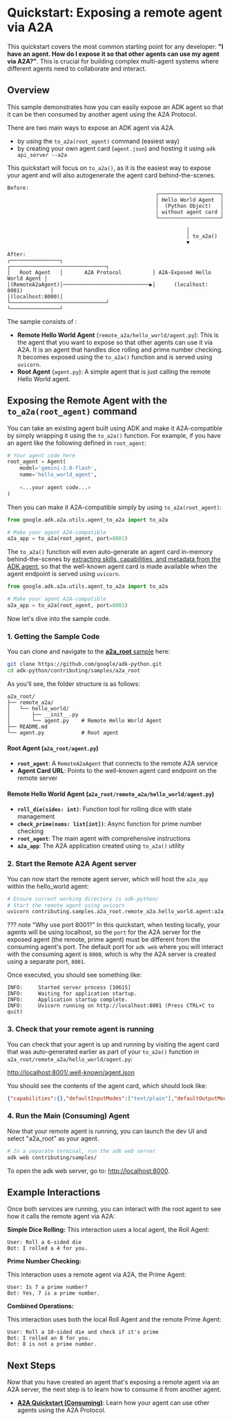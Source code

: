 # Quickstart: Exposing a remote agent via A2A

This quickstart covers the most common starting point for any developer: **"I have an agent. How do I expose it so that other agents can use my agent via A2A?"**. This is crucial for building complex multi-agent systems where different agents need to collaborate and interact.

## Overview

This sample demonstrates how you can easily expose an ADK agent so that it can be then consumed by another agent using the A2A Protocol.

There are two main ways to expose an ADK agent via A2A.

* by using the `to_a2a(root_agent)` command (easiest way)
* by creating your own agent card (`agent.json`) and hosting it using `adk api_server --a2a`

This quickstart will focus on `to_a2a()`, as it is the easiest way to expose your agent and will also autogenerate the agent card behind-the-scenes.

```text
Before:
                                                ┌────────────────────┐
                                                │ Hello World Agent  │
                                                │  (Python Object)   │
                                                | without agent card │
                                                └────────────────────┘

                                                          │
                                                          │ to_a2a()
                                                          ▼

After:
┌────────────────┐                             ┌───────────────────────────────┐
│   Root Agent   │       A2A Protocol          │ A2A-Exposed Hello World Agent │
│(RemoteA2aAgent)│────────────────────────────▶│      (localhost: 8001)         │
│(localhost:8000)│                             └───────────────────────────────┘
└────────────────┘
```

The sample consists of :

- **Remote Hello World Agent** (`remote_a2a/hello_world/agent.py`): This is the agent that you want to expose so that other agents can use it via A2A. It is an agent that handles dice rolling and prime number checking. It becomes exposed using the `to_a2a()` function and is served using `uvicorn`.
- **Root Agent** (`agent.py`): A simple agent that is just calling the remote Hello World agent.

## Exposing the Remote Agent with the `to_a2a(root_agent)` command

You can take an existing agent built using ADK and make it A2A-compatible by simply wrapping it using the `to_a2a()` function. For example, if you have an agent like the following defined in `root_agent`:

```python
# Your agent code here
root_agent = Agent(
    model='gemini-2.0-flash',
    name='hello_world_agent',
    
    <...your agent code...>
)
```

Then you can make it A2A-compatible simply by using `to_a2a(root_agent)`:

```python
from google.adk.a2a.utils.agent_to_a2a import to_a2a

# Make your agent A2A-compatible
a2a_app = to_a2a(root_agent, port=8001)
```

The `to_a2a()` function will even auto-generate an agent card in-memory behind-the-scenes by [extracting skills, capabilities, and metadata from the ADK agent](https://github.com/google/adk-python/blob/main/src/google/adk/a2a/utils/agent_card_builder.py), so that the well-known agent card is made available when the agent endpoint is served using `uvicorn`.

```python title="hello_world/agent.py"
from google.adk.a2a.utils.agent_to_a2a import to_a2a

# Make your agent A2A-compatible
a2a_app = to_a2a(root_agent, port=8001)
```

Now let's dive into the sample code.

### 1. Getting the Sample Code

You can clone and navigate to the [**a2a_root** sample](https://github.com/google/adk-python/tree/main/contributing/samples/a2a_root) here:

```bash
git clone https://github.com/google/adk-python.git
cd adk-python/contributing/samples/a2a_root
```

As you'll see, the folder structure is as follows:

```text
a2a_root/
├── remote_a2a/
│   └── hello_world/    
│       ├── __init__.py
│       └── agent.py    # Remote Hello World Agent
├── README.md
└── agent.py            # Root agent
```

#### Root Agent (`a2a_root/agent.py`)

- **`root_agent`**: A `RemoteA2aAgent` that connects to the remote A2A service
- **Agent Card URL**: Points to the well-known agent card endpoint on the remote server

#### Remote Hello World Agent (`a2a_root/remote_a2a/hello_world/agent.py`)

- **`roll_die(sides: int)`**: Function tool for rolling dice with state management
- **`check_prime(nums: list[int])`**: Async function for prime number checking
- **`root_agent`**: The main agent with comprehensive instructions
- **`a2a_app`**: The A2A application created using `to_a2a()` utility

### 2. Start the Remote A2A Agent server

You can now start the remote agent server, which will host the `a2a_app` within the hello_world agent:

```bash
# Ensure current working directory is adk-python/
# Start the remote agent using uvicorn
uvicorn contributing.samples.a2a_root.remote_a2a.hello_world.agent:a2a_app --host localhost --port 8001
```

??? note "Why use port 8001?"
    In this quickstart, when testing locally, your agents will be using localhost, so the `port` for the A2A server for the exposed agent (the remote, prime agent) must be different from the consuming agent's port. The default port for `adk web` where you will interact with the consuming agent is `8000`, which is why the A2A server is created using a separate port, `8001`.

Once executed, you should see something like:

```shell
INFO:     Started server process [10615]
INFO:     Waiting for application startup.
INFO:     Application startup complete.
INFO:     Uvicorn running on http://localhost:8001 (Press CTRL+C to quit)
```

### 3. Check that your remote agent is running

You can check that your agent is up and running by visiting the agent card that was auto-generated earlier as part of your `to_a2a()` function in `a2a_root/remote_a2a/hello_world/agent.py`:

[http://localhost:8001/.well-known/agent.json](http://localhost:8001/.well-known/agent.json)

You should see the contents of the agent card, which should look like:

```json
{"capabilities":{},"defaultInputModes":["text/plain"],"defaultOutputModes":["text/plain"],"description":"hello world agent that can roll a dice of 8 sides and check prime numbers.","name":"hello_world_agent","protocolVersion":"0.2.6","skills":[{"description":"hello world agent that can roll a dice of 8 sides and check prime numbers. \n      I roll dice and answer questions about the outcome of the dice rolls.\n      I can roll dice of different sizes.\n      I can use multiple tools in parallel by calling functions in parallel(in one request and in one round).\n      It is ok to discuss previous dice roles, and comment on the dice rolls.\n      When I are asked to roll a die, I must call the roll_die tool with the number of sides. Be sure to pass in an integer. Do not pass in a string.\n      I should never roll a die on my own.\n      When checking prime numbers, call the check_prime tool with a list of integers. Be sure to pass in a list of integers. I should never pass in a string.\n      I should not check prime numbers before calling the tool.\n      When I are asked to roll a die and check prime numbers, I should always make the following two function calls:\n      1. I should first call the roll_die tool to get a roll. Wait for the function response before calling the check_prime tool.\n      2. After I get the function response from roll_die tool, I should call the check_prime tool with the roll_die result.\n        2.1 If user asks I to check primes based on previous rolls, make sure I include the previous rolls in the list.\n      3. When I respond, I must include the roll_die result from step 1.\n      I should always perform the previous 3 steps when asking for a roll and checking prime numbers.\n      I should not rely on the previous history on prime results.\n    ","id":"hello_world_agent","name":"model","tags":["llm"]},{"description":"Roll a die and return the rolled result.\n\nArgs:\n  sides: The integer number of sides the die has.\n  tool_context: the tool context\nReturns:\n  An integer of the result of rolling the die.","id":"hello_world_agent-roll_die","name":"roll_die","tags":["llm","tools"]},{"description":"Check if a given list of numbers are prime.\n\nArgs:\n  nums: The list of numbers to check.\n\nReturns:\n  A str indicating which number is prime.","id":"hello_world_agent-check_prime","name":"check_prime","tags":["llm","tools"]}],"supportsAuthenticatedExtendedCard":false,"url":"http://localhost:8001","version":"0.0.1"}
```

### 4. Run the Main (Consuming) Agent

Now that your remote agent is running, you can launch the dev UI and select "a2a_root" as your agent.

```bash
# In a separate terminal, run the adk web server
adk web contributing/samples/
```

To open the adk web server, go to: [http://localhost:8000](http://localhost:8000).

## Example Interactions

Once both services are running, you can interact with the root agent to see how it calls the remote agent via A2A:

**Simple Dice Rolling:**
This interaction uses a local agent, the Roll Agent:

```text
User: Roll a 6-sided die
Bot: I rolled a 4 for you.
```

**Prime Number Checking:**

This interaction uses a remote agent via A2A, the Prime Agent:

```text
User: Is 7 a prime number?
Bot: Yes, 7 is a prime number.
```

**Combined Operations:**

This interaction uses both the local Roll Agent and the remote Prime Agent:

```text
User: Roll a 10-sided die and check if it's prime
Bot: I rolled an 8 for you.
Bot: 8 is not a prime number.
```

## Next Steps

Now that you have created an agent that's exposing a remote agent via an A2A server, the next step is to learn how to consume it from another agent.

- [**A2A Quickstart (Consuming)**](./quickstart-consuming.md): Learn how your agent can use other agents using the A2A Protocol.
